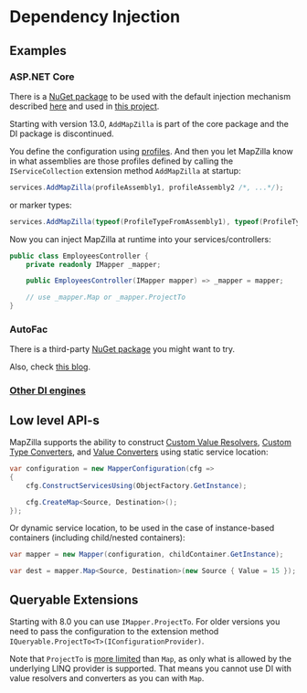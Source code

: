 # Dependency Injection

## Examples

### ASP.NET Core

There is a [NuGet package](https://www.nuget.org/packages/MapZilla.Extensions.Microsoft.DependencyInjection/) to be used with the default injection mechanism described [here](https://github.com/MapZilla/MapZilla.Extensions.Microsoft.DependencyInjection) and used in [this project](https://github.com/jbogard/ContosoUniversityCore/blob/master/src/ContosoUniversityCore/Startup.cs).

Starting with version 13.0, `AddMapZilla` is part of the core package and the DI package is discontinued.

You define the configuration using [profiles](Configuration.html#profile-instances). And then you let MapZilla know in what assemblies are those profiles defined by calling the `IServiceCollection` extension method `AddMapZilla` at startup:
```c#
services.AddMapZilla(profileAssembly1, profileAssembly2 /*, ...*/);
```
or marker types:
```c#
services.AddMapZilla(typeof(ProfileTypeFromAssembly1), typeof(ProfileTypeFromAssembly2) /*, ...*/);
```
Now you can inject MapZilla at runtime into your services/controllers:
```c#
public class EmployeesController {
	private readonly IMapper _mapper;

	public EmployeesController(IMapper mapper) => _mapper = mapper;

	// use _mapper.Map or _mapper.ProjectTo
}
```
### AutoFac

There is a third-party [NuGet package](https://www.nuget.org/packages/MapZilla.Contrib.Autofac.DependencyInjection) you might want to try.

Also, check [this blog](https://dotnetfalcon.com/autofac-support-for-MapZilla/).

### [Other DI engines](https://github.com/MapZilla/MapZilla/wiki/DI-examples)

## Low level API-s

MapZilla supports the ability to construct [Custom Value Resolvers](Custom-value-resolvers.html), [Custom Type Converters](Custom-type-converters.html), and [Value Converters](Value-converters.html) using static service location:

```c#
var configuration = new MapperConfiguration(cfg =>
{
    cfg.ConstructServicesUsing(ObjectFactory.GetInstance);

    cfg.CreateMap<Source, Destination>();
});
```

Or dynamic service location, to be used in the case of instance-based containers (including child/nested containers):

```c#
var mapper = new Mapper(configuration, childContainer.GetInstance);

var dest = mapper.Map<Source, Destination>(new Source { Value = 15 });
```

## Queryable Extensions

Starting with 8.0 you can use `IMapper.ProjectTo`. For older versions you need to pass the configuration to the extension method ``` IQueryable.ProjectTo<T>(IConfigurationProvider) ```.

Note that `ProjectTo` is [more limited](Queryable-Extensions.html#supported-mapping-options) than `Map`, as only what is allowed by the underlying LINQ provider is supported. That means you cannot use DI with value resolvers and converters as you can with `Map`.